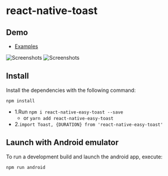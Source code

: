 # react-native-toast
## Demo
* [Examples](https://github.com/learningdollars/react-native-toast/)

![Screenshots](https://github.com/learningdollars/react-native-toast/blob/b512a1945f18992e6dd4a36c11ce1078dcb732ff/Screenshots/ezgif.com-gif-maker%20(1).gif)
![Screenshots](https://github.com/learningdollars/react-native-toast/blob/main/Screenshots/react-native-easy-toast-screenshots.gif)

## Install
Install the dependencies with the following command:

`npm install`

* 1.Run `npm i react-native-easy-toast --save`
  * or  `yarn add react-native-easy-toast`
* 2.`import Toast, {DURATION} from 'react-native-easy-toast'`

## Launch with Android emulator
To run a development build and launch the android app, execute:

`npm run android`

